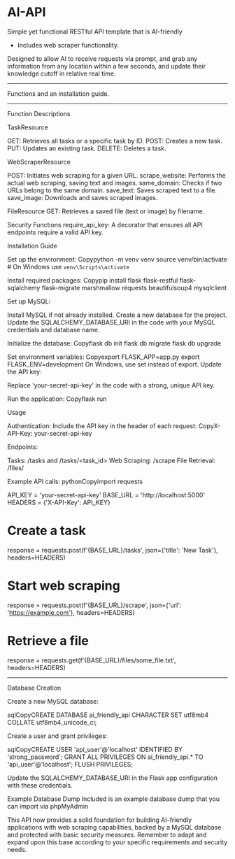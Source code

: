 # AI-API
 Simple yet functional RESTful API template that is AI-friendly
 - Includes web scraper functionality. 

Designed to allow AI to receive requests via prompt, and grab any information from any location within a few seconds, and update their knowledge cutoff in relative real time.

---

Functions and an installation guide.

---


Function Descriptions

TaskResource

GET: Retrieves all tasks or a specific task by ID.
POST: Creates a new task.
PUT: Updates an existing task.
DELETE: Deletes a task.


WebScraperResource

POST: Initiates web scraping for a given URL.
scrape_website: Performs the actual web scraping, saving text and images.
same_domain: Checks if two URLs belong to the same domain.
save_text: Saves scraped text to a file.
save_image: Downloads and saves scraped images.


FileResource
GET: Retrieves a saved file (text or image) by filename.


Security Functions
require_api_key: A decorator that ensures all API endpoints require a valid API key.



Installation Guide

Set up the environment:
Copypython -m venv venv
source venv/bin/activate  # On Windows use `venv\Scripts\activate`

Install required packages:
Copypip install flask flask-restful flask-sqlalchemy flask-migrate marshmallow requests beautifulsoup4 mysqlclient

Set up MySQL:

Install MySQL if not already installed.
Create a new database for the project.
Update the SQLALCHEMY_DATABASE_URI in the code with your MySQL credentials and database name.


Initialize the database:
Copyflask db init
flask db migrate
flask db upgrade

Set environment variables:
Copyexport FLASK_APP=app.py
export FLASK_ENV=development
On Windows, use set instead of export.
Update the API key:

Replace 'your-secret-api-key' in the code with a strong, unique API key.


Run the application:
Copyflask run


Usage

Authentication:
Include the API key in the header of each request:
CopyX-API-Key: your-secret-api-key

Endpoints:

Tasks: /tasks and /tasks/<task_id>
Web Scraping: /scrape
File Retrieval: /files/<filename>


Example API calls:
pythonCopyimport requests

API_KEY = 'your-secret-api-key'
BASE_URL = 'http://localhost:5000'
HEADERS = {'X-API-Key': API_KEY}

# Create a task
response = requests.post(f'{BASE_URL}/tasks', json={'title': 'New Task'}, headers=HEADERS)

# Start web scraping
response = requests.post(f'{BASE_URL}/scrape', json={'url': 'https://example.com'}, headers=HEADERS)

# Retrieve a file
response = requests.get(f'{BASE_URL}/files/some_file.txt', headers=HEADERS)

---

Database Creation


Create a new MySQL database:

sqlCopyCREATE DATABASE ai_friendly_api CHARACTER SET utf8mb4 COLLATE utf8mb4_unicode_ci;

Create a user and grant privileges:

sqlCopyCREATE USER 'api_user'@'localhost' IDENTIFIED BY 'strong_password';
GRANT ALL PRIVILEGES ON ai_friendly_api.* TO 'api_user'@'localhost';
FLUSH PRIVILEGES;

Update the SQLALCHEMY_DATABASE_URI in the Flask app configuration with these credentials.

Example Database Dump
Included is an example database dump that you can import via phpMyAdmin


This API now provides a solid foundation for building AI-friendly applications with web scraping capabilities, backed by a MySQL database and protected with basic security measures. Remember to adapt and expand upon this base according to your specific requirements and security needs.
